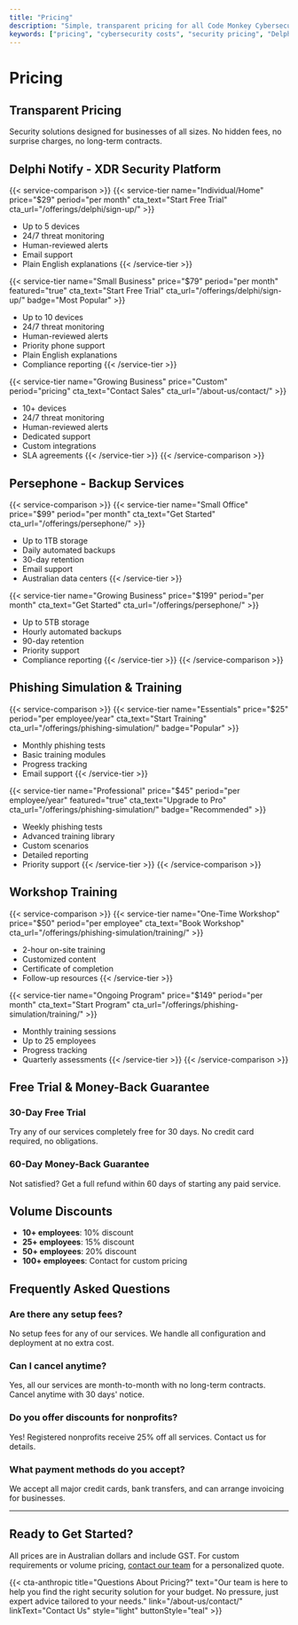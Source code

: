 ```yaml
---
title: "Pricing"
description: "Simple, transparent pricing for all Code Monkey Cybersecurity services. Professional security that fits your budget."
keywords: ["pricing", "cybersecurity costs", "security pricing", "Delphi Notify pricing", "business security costs"]
---
```


# Pricing

## Transparent Pricing

Security solutions designed for businesses of all sizes. No hidden fees, no surprise charges, no long-term contracts.

## Delphi Notify - XDR Security Platform

{{< service-comparison >}}
{{< service-tier name="Individual/Home" price="$29" period="per month" cta_text="Start Free Trial" cta_url="/offerings/delphi/sign-up/" >}}
- Up to 5 devices
- 24/7 threat monitoring
- Human-reviewed alerts
- Email support
- Plain English explanations
{{< /service-tier >}}

{{< service-tier name="Small Business" price="$79" period="per month" featured="true" cta_text="Start Free Trial" cta_url="/offerings/delphi/sign-up/" badge="Most Popular" >}}
- Up to 10 devices
- 24/7 threat monitoring
- Human-reviewed alerts
- Priority phone support
- Plain English explanations
- Compliance reporting
{{< /service-tier >}}

{{< service-tier name="Growing Business" price="Custom" period="pricing" cta_text="Contact Sales" cta_url="/about-us/contact/" >}}
- 10+ devices
- 24/7 threat monitoring
- Human-reviewed alerts
- Dedicated support
- Custom integrations
- SLA agreements
{{< /service-tier >}}
{{< /service-comparison >}}

## Persephone - Backup Services

{{< service-comparison >}}
{{< service-tier name="Small Office" price="$99" period="per month" cta_text="Get Started" cta_url="/offerings/persephone/" >}}
- Up to 1TB storage
- Daily automated backups
- 30-day retention
- Email support
- Australian data centers
{{< /service-tier >}}

{{< service-tier name="Growing Business" price="$199" period="per month" cta_text="Get Started" cta_url="/offerings/persephone/" >}}
- Up to 5TB storage
- Hourly automated backups
- 90-day retention
- Priority support
- Compliance reporting
{{< /service-tier >}}
{{< /service-comparison >}}

## Phishing Simulation & Training

{{< service-comparison >}}
{{< service-tier name="Essentials" price="$25" period="per employee/year" cta_text="Start Training" cta_url="/offerings/phishing-simulation/" badge="Popular" >}}
- Monthly phishing tests
- Basic training modules
- Progress tracking
- Email support
{{< /service-tier >}}

{{< service-tier name="Professional" price="$45" period="per employee/year" featured="true" cta_text="Upgrade to Pro" cta_url="/offerings/phishing-simulation/" badge="Recommended" >}}
- Weekly phishing tests
- Advanced training library
- Custom scenarios
- Detailed reporting
- Priority support
{{< /service-tier >}}
{{< /service-comparison >}}

## Workshop Training

{{< service-comparison >}}
{{< service-tier name="One-Time Workshop" price="$50" period="per employee" cta_text="Book Workshop" cta_url="/offerings/phishing-simulation/training/" >}}
- 2-hour on-site training
- Customized content
- Certificate of completion
- Follow-up resources
{{< /service-tier >}}

{{< service-tier name="Ongoing Program" price="$149" period="per month" cta_text="Start Program" cta_url="/offerings/phishing-simulation/training/" >}}
- Monthly training sessions
- Up to 25 employees
- Progress tracking
- Quarterly assessments
{{< /service-tier >}}
{{< /service-comparison >}}

## Free Trial & Money-Back Guarantee

### 30-Day Free Trial
Try any of our services completely free for 30 days. No credit card required, no obligations.

### 60-Day Money-Back Guarantee
Not satisfied? Get a full refund within 60 days of starting any paid service.

## Volume Discounts

- **10+ employees**: 10% discount
- **25+ employees**: 15% discount
- **50+ employees**: 20% discount
- **100+ employees**: Contact for custom pricing

## Frequently Asked Questions

### Are there any setup fees?
No setup fees for any of our services. We handle all configuration and deployment at no extra cost.

### Can I cancel anytime?
Yes, all our services are month-to-month with no long-term contracts. Cancel anytime with 30 days' notice.

### Do you offer discounts for nonprofits?
Yes! Registered nonprofits receive 25% off all services. Contact us for details.

### What payment methods do you accept?
We accept all major credit cards, bank transfers, and can arrange invoicing for businesses.

---

## Ready to Get Started?

All prices are in Australian dollars and include GST. For custom requirements or volume pricing, [contact our team](/about-us/contact/) for a personalized quote.

{{< cta-anthropic 
  title="Questions About Pricing?" 
  text="Our team is here to help you find the right security solution for your budget. No pressure, just expert advice tailored to your needs."
  link="/about-us/contact/" 
  linkText="Contact Us"
  style="light"
  buttonStyle="teal" >}}